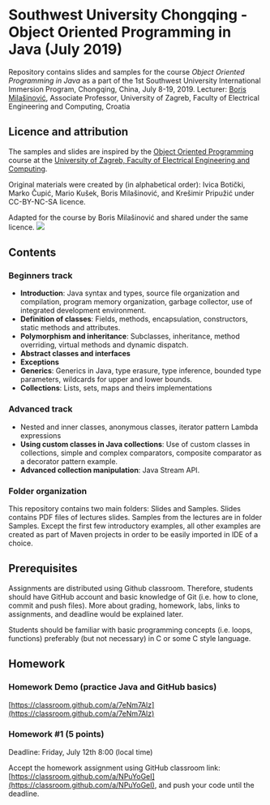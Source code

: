 
# Southwest University Chongqing - Object Oriented Programming in Java (July 2019)
Repository contains slides and samples for the course *Object Oriented Programming in Java* as a part of the 1st Southwest University International Immersion Program, Chongqing, China, July 8-19, 2019.
Lecturer: [Boris Milašinović](https://www.fer.unizg.hr/en/boris.milasinovic), Associate Professor, University of Zagreb, Faculty of Electrical Engineering and Computing, Croatia 
## Licence and attribution
The samples and slides are inspired by the  [Object Oriented Programming](http://www.fer.unizg.hr/predmet/oop) course at the [University of Zagreb, Faculty of Electrical Engineering and Computing](http://www.fer.unizg.hr/). 

Original materials were created by (in alphabetical order): Ivica Botički, Marko Čupić, Mario Kušek, Boris Milašinović, and Krešimir Pripužić under CC-BY-NC-SA licence.

Adapted for the course by Boris Milašinović and shared under the same licence. ![](https://i.creativecommons.org/l/by-nc-sa/4.0/88x31.png)


## Contents

### Beginners track

- **Introduction**: Java syntax and types, source file organization and compilation, program memory organization, garbage collector, use of integrated development environment.
- **Definition of classes**: Fields, methods, encapsulation, constructors, static methods and attributes. 
- **Polymorphism and inheritance**: Subclasses, inheritance, method overriding, virtual methods and dynamic dispatch.
- **Abstract classes and interfaces**
- **Exceptions**
- **Generics**: Generics in Java, type erasure, type inference, bounded type parameters, wildcards for upper and lower bounds.
- **Collections**: Lists, sets, maps and theirs implementations

### Advanced track

- Nested and inner classes, anonymous classes, iterator pattern
Lambda expressions
- **Using custom classes in Java collections**: Use of custom classes in collections, simple and complex comparators, composite comparator as a decorator pattern example.
- **Advanced collection manipulation**: Java Stream API.

### Folder organization
This repository contains two main folders: Slides and Samples. Slides contains PDF files of lectures slides. Samples from the lectures are in folder Samples. Except the first few introductory examples, all other examples are created as part of Maven projects in order to be easily imported in IDE of a choice.

## Prerequisites

Assignments are distributed using Github classroom. Therefore, students should have GitHub account and basic knowledge of Git (i.e. how to clone, commit and push files). More about grading, homework, labs, links to assignments, and deadline would be explained later.

Students should be familiar with basic programming concepts (i.e. loops, functions) preferably (but not necessary) in C or some C style language.

## Homework

### Homework Demo (practice Java and GitHub basics)
[https://classroom.github.com/a/7eNm7Alz](https://classroom.github.com/a/7eNm7Alz)

### Homework #1 (5 points)
Deadline: Friday, July 12th 8:00 (local time)

Accept the homework assignment using GitHub classroom link: [https://classroom.github.com/a/NPuYoGeI](https://classroom.github.com/a/NPuYoGeI), and push your code until the deadline.

